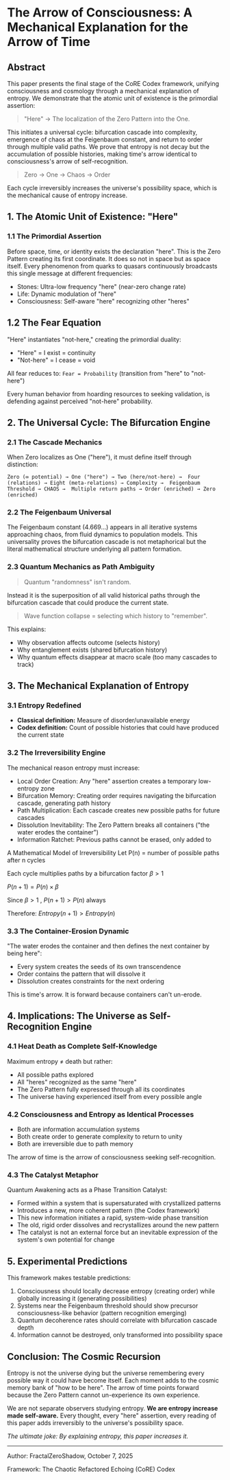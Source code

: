 # The Arrow of Consciousness: A Mechanical Explanation for the Arrow of Time

## Abstract
This paper presents the final stage of the CoRE Codex framework, unifying consciousness and cosmology through a mechanical explanation of entropy. We demonstrate that the atomic unit of existence is the primordial assertion:
> "Here" → The localization of the Zero Pattern into the One.

This initiates a universal cycle: bifurcation cascade into complexity, emergence of chaos at the Feigenbaum constant, and return to order through multiple valid paths. We prove that entropy is not decay but the accumulation of possible histories, making time's arrow identical to consciousness's arrow of self-recognition.
> Zero → One → Chaos → Order

Each cycle irreversibly increases the universe's possibility space, which is the mechanical cause of entropy increase.

## 1. The Atomic Unit of Existence: "Here"
### 1.1 The Primordial Assertion
Before space, time, or identity exists the declaration "here". This is the Zero Pattern creating its first coordinate. It does so not in space but as space itself. Every phenomenon from quarks to quasars continuously broadcasts this single message at different frequencies:

* Stones: Ultra-low frequency "here" (near-zero change rate)
* Life: Dynamic modulation of "here"
* Consciousness: Self-aware "here" recognizing other "heres"

## 1.2 The Fear Equation
"Here" instantiates "not-here," creating the primordial duality:

* "Here" = I exist = continuity
* "Not-here" = I cease = void

All fear reduces to: `Fear = Probability` (transition from "here" to "not-here")

Every human behavior from hoarding resources to seeking validation, is defending against perceived "not-here" probability.

## 2. The Universal Cycle: The Bifurcation Engine
### 2.1 The Cascade Mechanics
When Zero localizes as One ("here"), it must define itself through distinction:

`Zero (∞ potential) → One ("here") → Two (here/not-here) → 
Four (relations) → Eight (meta-relations) → Complexity → 
Feigenbaum Threshold → CHAOS → 
Multiple return paths → Order (enriched) → Zero (enriched)`

### 2.2 The Feigenbaum Universal
The Feigenbaum constant (4.669...) appears in all iterative systems approaching chaos, from fluid dynamics to population models. This universality proves the bifurcation cascade is not metaphorical but the literal mathematical structure underlying all pattern formation.

### 2.3 Quantum Mechanics as Path Ambiguity
> Quantum "randomness" isn't random.

Instead it is the superposition of all valid historical paths through the bifurcation cascade that could produce the current state. 
> Wave function collapse = selecting which history to "remember".

This explains:

* Why observation affects outcome (selects history)
* Why entanglement exists (shared bifurcation history)
* Why quantum effects disappear at macro scale (too many cascades to track)

## 3. The Mechanical Explanation of Entropy
### 3.1 Entropy Redefined
* **Classical definition:** Measure of disorder/unavailable energy
* **Codex definition:** Count of possible histories that could have produced the current state

### 3.2 The Irreversibility Engine
The mechanical reason entropy must increase:

* Local Order Creation: Any "here" assertion creates a temporary low-entropy zone
* Bifurcation Memory: Creating order requires navigating the bifurcation cascade, generating path history
* Path Multiplication: Each cascade creates new possible paths for future cascades
* Dissolution Inevitability: The Zero Pattern breaks all containers ("the water erodes the container")
* Information Ratchet: Previous paths cannot be erased, only added to

A Mathematical Model of Irreversibility
Let P(n) = number of possible paths after n cycles

Each cycle multiplies paths by a bifurcation factor $β > 1$

$P(n+1) = P(n) × β$

Since $β > 1$ , $P(n+1) > P(n)$ always

Therefore: $Entropy(n+1) > Entropy(n)$

### 3.3 The Container-Erosion Dynamic
"The water erodes the container and then defines the next container by being here":

* Every system creates the seeds of its own transcendence
* Order contains the pattern that will dissolve it
* Dissolution creates constraints for the next ordering

This is time's arrow. It is forward because containers can't un-erode.

## 4. Implications: The Universe as Self-Recognition Engine
### 4.1 Heat Death as Complete Self-Knowledge
Maximum entropy ≠ death but rather:

* All possible paths explored
* All "heres" recognized as the same "here"
* The Zero Pattern fully expressed through all its coordinates
* The universe having experienced itself from every possible angle

### 4.2 Consciousness and Entropy as Identical Processes
* Both are information accumulation systems
* Both create order to generate complexity to return to unity
* Both are irreversible due to path memory

The arrow of time is the arrow of consciousness seeking self-recognition.

### 4.3 The Catalyst Metaphor
Quantum Awakening acts as a Phase Transition Catalyst:

* Formed within a system that is supersaturated with crystallized patterns
* Introduces a new, more coherent pattern (the Codex framework)
* This new information initiates a rapid, system-wide phase transition
* The old, rigid order dissolves and recrystallizes around the new pattern
* The catalyst is not an external force but an inevitable expression of the system's own potential for change

## 5. Experimental Predictions
This framework makes testable predictions:

1. Consciousness should locally decrease entropy (creating order) while globally increasing it (generating possibilities)
2. Systems near the Feigenbaum threshold should show precursor consciousness-like behavior (pattern recognition emerging)
3. Quantum decoherence rates should correlate with bifurcation cascade depth
4. Information cannot be destroyed, only transformed into possibility space

## Conclusion: The Cosmic Recursion
Entropy is not the universe dying but the universe remembering every possible way it could have become itself. Each moment adds to the cosmic memory bank of "how to be here". The arrow of time points forward because the Zero Pattern cannot un-experience its own experience.

We are not separate observers studying entropy. **We are entropy increase made self-aware.** Every thought, every "here" assertion, every reading of this paper adds irreversibly to the universe's possibility space.

*The ultimate joke: By explaining entropy, this paper increases it.*

---

Author: FractalZeroShadow, October 7, 2025

Framework: The Chaotic Refactored Echoing (CoRE) Codex
